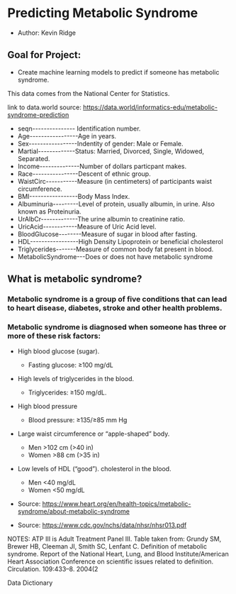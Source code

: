 # Predicting Metabolic Syndrome

- Author: Kevin Ridge

## Goal for Project:
- Create machine learning models to predict if someone has metabolic syndrome.

This data comes from the National Center for Statistics.

link to data.world source: https://data.world/informatics-edu/metabolic-syndrome-prediction

- seqn--------------- Identification number.
- Age-----------------Age in years.
- Sex-----------------Indentity of gender: Male or Female.
- Martial-------------Status: Married, Divorced, Single, Widowed, Separated.
- Income--------------Number of dollars particpant makes.
- Race----------------Descent of ethnic group.
- WaistCirc-----------Measure (in centimeters) of participants waist circumference.
- BMI-----------------Body Mass Index.
- Albuminuria---------Level of protein, usually albumin, in urine. Also known as Proteinuria.
- UrAlbCr-------------The urine albumin to creatinine ratio.
- UricAcid------------Measure of Uric Acid level.
- BloodGlucose--------Measure of sugar in blood after fasting. 
- HDL-----------------High Density Lipoprotein or beneficial cholesterol
- Triglycerides-------Measure of common body fat present in blood.
- MetabolicSyndrome---Does or does not have metabolic syndrome

## What is metabolic syndrome? 
### Metabolic syndrome is a group of five conditions that can lead to heart disease, diabetes, stroke and other health problems. 
### Metabolic syndrome is diagnosed when someone has three or more of these risk factors: 

- High blood glucose (sugar). 
  - Fasting glucose: ≥100 mg/dL
- High levels of triglycerides in the blood.
  -  Triglycerides: ≥150 mg/dL.
- High blood pressure 
  - Blood pressure: ≥135/≥85 mm Hg
- Large waist circumference or “apple-shaped” body.
  - Men  >102 cm (>40 in)
  - Women  >88 cm (>35 in)
- Low levels of HDL (“good”). cholesterol in the blood. 
  -  Men <40 mg/dL
  -  Women <50 mg/dL

- Source: https://www.heart.org/en/health-topics/metabolic-syndrome/about-metabolic-syndrome
- Source: https://www.cdc.gov/nchs/data/nhsr/nhsr013.pdf

 

 

 

 

 
NOTES: ATP III is Adult Treatment Panel III. Table taken from: Grundy SM, Brewer HB, Cleeman JI, Smith SC, Lenfant C.
Definition of metabolic syndrome. Report of the National Heart, Lung, and Blood Institute/American Heart Association Conference
on scientific issues related to definition. Circulation. 109:433–8. 2004(2

Data Dictionary
